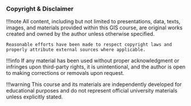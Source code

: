 ### Copyright & Disclaimer

!!!note
    All content, including but not limited to presentations, data, texts, images, and materials provided within this GIS course, are original works created and owned by the author unless otherwise specified.

    Reasonable efforts have been made to respect copyright laws and properly attribute external sources where applicable.

!!!info
    If any material has been used without proper acknowledgment or infringes upon third-party rights, it is unintentional, and the author is open to making corrections or removals upon request.

!!!warning
    This course and its materials are independently developed for educational purposes and do not represent official university materials unless explicitly stated.